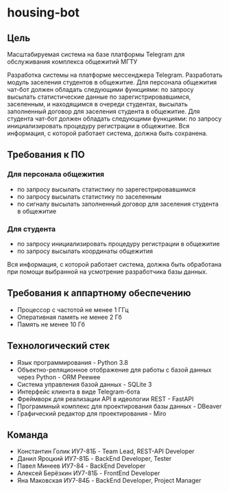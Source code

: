 # housing-bot

## Цель
Масштабируемая система на базе платформы Telegram  для обслуживания комплекса общежитий МГТУ

Разработка системы на платформе мессенджера Telegram. Разработать модуль заселения студентов в общежитие. Для персонала общежития чат-бот должен обладать следующими функциями: по запросу высылать статистические данные по зарегистрировавшимся, заселенным, и находящимся в очереди студентах, высылать заполненный договор для заселения студента в общежитие. Для студента чат-бот должен обладать следующими функциями: по запросу инициализировать процедуру регистрации в общежитие. Вся информация, с которой работает система, должна быть сохранена.

## Требования к ПО

### Для персонала общежития
* по запросу высылать статистику по зарегестрировавшимся
* по запросу высылать статистику по заселенным
* по сигналу высылать заполненный договор для заселения студента в общежитие

### Для студента
* по запросу инициализировать процедуру регистрации в общежитие
* по запросу высылать координаты общежития

Вся информация, с которой работает система, должна быть обработана при помощи выбранной на усмотрение разработчика базы данных.

## Требования к аппартному обеспечению
* Процессор с частотой не менее 1 ГГц
* Оперативная память не менее 2 Гб
* Память не менее 10 Гб

## Технологический стек
* Язык программирования - Python 3.8
* Объектно-реляционное отображение для работы с базой данных через Python - ORM Peewee
* Система управления базой данных - SQLite 3
* Интерфейс клиента в виде Telegram-бота
* Фреймворк для реализации API в идеологии REST - FastAPI
* Программный комплекс для проектирования базы данных - DBeaver
* Графический редактор для проектирования - Miro

## Команда
* Константин Голик ИУ7-81Б - Team Lead, REST-API Developer
* Данил Яроцкий ИУ7-81Б - BackEnd Developer, Tester
* Павел Минеев ИУ7-84 - BackEnd Developer
* Алексей Берёзкин ИУ7-81Б - FrontEnd Developer
* Яна Маковская ИУ7-84Б - BackEnd Developer, Project Manager
